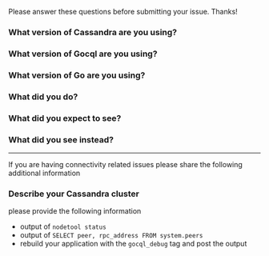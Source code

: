 Please answer these questions before submitting your issue. Thanks!

### What version of Cassandra are you using?


### What version of Gocql are you using?


### What version of Go are you using?


### What did you do?


### What did you expect to see?


### What did you see instead?

---

If you are having connectivity related issues please share the following additional information

### Describe your Cassandra cluster
please provide the following information

- output of `nodetool status`
- output of `SELECT peer, rpc_address FROM system.peers`
- rebuild your application with the `gocql_debug` tag and post the output
